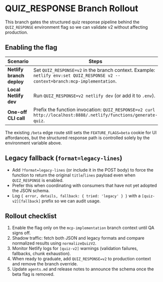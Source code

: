 # QUIZ_RESPONSE Branch Rollout

This branch gates the structured quiz response pipeline behind the `QUIZ_RESPONSE` environment flag so we can validate v2 without affecting production.

## Enabling the flag

| Scenario            | Steps |
|---------------------|-------|
| **Netlify branch deploy** | Set `QUIZ_RESPONSE=v2` in the branch context. Example: `netlify env:set QUIZ_RESPONSE v2 --context=branch:mcp-implementation`. |
| **Local Netlify dev** | Run `QUIZ_RESPONSE=v2 netlify dev` (or add it to `.env`). |
| **One-off CLI call**  | Prefix the function invocation: `QUIZ_RESPONSE=v2 curl http://localhost:8888/.netlify/functions/generate-quiz`. |

The existing `/beta` edge route still sets the `FEATURE_FLAGS=beta` cookie for UI affordances, but the structured response path is controlled solely by the environment variable above.

## Legacy fallback (`format=legacy-lines`)

- Add `?format=legacy-lines` (or include it in the POST body) to force the function to return the original `title`/`lines` payload even when `QUIZ_RESPONSE` is enabled.
- Prefer this when coordinating with consumers that have not yet adopted the JSON schema.
- Log `{ error, details, fallback: { tried: 'legacy' } }` with a `[quiz-v2][fallback]` prefix so we can audit usage.

## Rollout checklist

1. Enable the flag only on the `mcp-implementation` branch context until QA signs off.
2. Shadow traffic: fetch both JSON and legacy formats and compare normalized results using `normalizeQuizV2`.
3. Monitor Netlify logs for `[quiz-v2]` warnings (validation failures, fallbacks, chunk exhaustion).
4. When ready to graduate, add `QUIZ_RESPONSE=v2` to production context and remove the branch override.
5. Update `agents.md` and release notes to announce the schema once the beta flag is removed.
